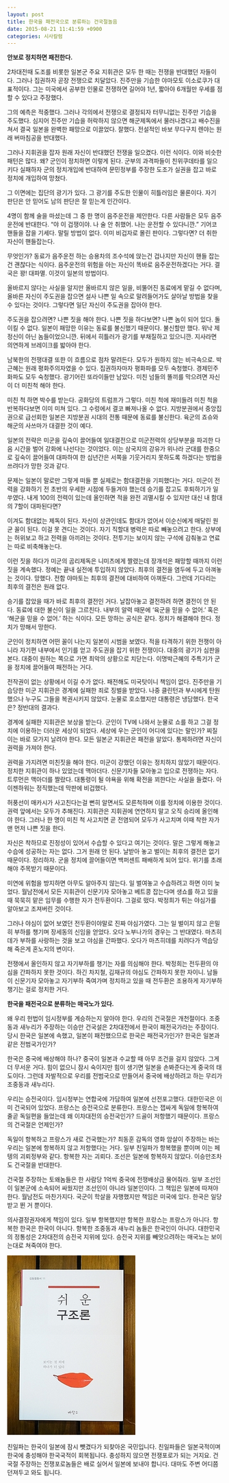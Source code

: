 ```yaml
---
layout: post
title: 한국을 패전국으로 분류하는 건국절놀음
date: 2015-08-21 11:41:59 +0900
categories: 시사칼럼
---
```

**안보로 정치하면 패전한다.** 

  


2차대전때 도조를 비롯한 일본군 주요 지휘관은 모두 한 때는 전쟁을 반대했던 자들이다. 그러나 집권하자 곧장 전쟁으로 치달았다. 진주만을 기습한 야마모토 이소로쿠가 대표적이다. 그는 미국에서 공부한 인물로 전쟁하면 길어야 1년, 짧아야 6개월만 우세를 점할 수 있다고 주장했다. 

  


그의 예측은 적중했다. 그러나 각의에서 전쟁으로 결정되자 터무니없는 진주만 기습을 주도했다. 심지어 진주만 기습을 허락하지 않으면 해군제독에서 물러나겠다고 배수진을 쳐서 결국 일본을 완벽한 패망으로 이끌었다. 잘했다. 전설적인 바보 무다구치 렌야는 원래 버마침공을 반대했다. 

  


그러나 지휘권을 잡자 원래 자신이 반대했던 전쟁을 일으켰다. 이런 식이다. 이와 비슷한 패턴은 많다. 왜? 군인이 정치하면 이렇게 된다. 군부의 과격파들이 친위쿠데타를 일으키다 실패하자 군의 정치개입에 반대하여 문민정부를 주장한 도조가 실권을 잡고 바로 정치에 개입하여 망쳤다. 

  


그 이면에는 집단의 광기가 있다. 그 광기를 주도한 인물이 히틀러임은 물론이다. 자기 판단은 안 믿어도 남의 판단은 잘 믿는게 인간이다. 

  


4명이 함께 술을 마셨는데 그 중 한 명이 음주운전을 제안한다. 다른 사람들은 모두 음주운전에 반대한다. “야 이 겁쟁이야. 나 술 안 취했어. 나는 운전할 수 있다니깐.” 기어코 핸들을 잡을 기세다. 말릴 방법이 없다. 이미 비겁자로 몰린 판이다. 그렇다면? 더 취한 자신이 핸들잡는다. 

  


무엇인가? 동료가 음주운전 하는 승용차의 조수석에 앉는건 겁나지만 자신이 핸들 잡는건 괜찮다는 식이다. 음주운전의 위험을 아는 자신이 똑바로 음주운전하겠다는 거다. 결국은 꽝! 대파멸. 이것이 일본의 방법이다. 

  


올바르지 않다는 사실을 알지만 올바르지 않은 일을, 비뚤어진 동료에게 맡길 수 없다며, 올바른 자신이 주도권을 잡으면 설사 나쁜 일 속으로 말려들어가도 살아날 방법을 찾을 수 있다는 것이다. 그렇다면 일단 자신이 주도권을 잡아야 한다. 

  


주도권을 잡으려면? 나쁜 짓을 해야 한다. 나쁜 짓을 하다보면? 나쁜 놈이 되어 있다. 돌이킬 수 없다. 일본이 패망한 이유는 동료를 불신했기 때문이다. 불신할만 했다. 워낙 제정신이 아닌 놈들이었으니깐. 뒤에서 히틀러가 광기를 부채질하고 있으니깐. 지사라면 의연하게 브레이크를 밟아야 한다. 

  


남북한의 전쟁대결 또한 이 흐름으로 점차 말려든다. 모두가 원하지 않는 비극속으로. 박근혜는 원래 평화주의자였을 수 있다. 집권하자마자 평화파를 모두 숙청했다. 경제민주화파도 모두 숙청했다. 광기어린 또라이들만 남았다. 미친 넘들의 똘끼를 막으려면 자신이 더 미친척 해야 한다. 

  


미친 척 하면 박수를 받는다. 공화당의 트럼프가 그렇다. 미친 척에 재미들려 미친 척을 반복하다보면 이미 미쳐 있다. 그 수렁에서 결코 빠져나올 수 없다. 지방분권에서 중앙집권으로 급선회한 일본은 지방분권 시대의 전통 때문에 동료를 불신한다. 육군의 죠슈와 해군의 사쓰마가 대결한 것이 예다. 

  


일본의 전략은 미군을 깊숙이 끌어들여 일대결전으로 미군전력의 상당부분을 파괴한 다음 시간을 벌어 강화에 나선다는 것이었다. 이는 삼국지의 강유가 위나라 군대를 한중으로 깊숙이 끌어들여 대파하여 한 십년간은 서쪽을 기웃거리지 못하도록 하겠다는 방법을 쓰려다가 망한 것과 같다. 

  


문제는 일본이 말로만 그렇게 떠들 뿐 실제로는 함대결전을 기피했다는 거다. 미군이 전력을 강화하기 전 초반의 우세한 시점에 두들겨야 했는데 승기를 잡고도 후퇴하기가 일쑤였다. 내게 100의 전력이 있는데 올인하면 적을 완전 괴멸시킬 수 있지만 대신 내 함대의 7할이 대파된다면? 

  


이겨도 함대없는 제독이 된다. 자신이 상관인데도 함대가 없어서 이순신에게 매달린 원균 꼴이 된다. 이걸 못 견디는 것이다. 자기 직할대 병력은 따로 빼놓으려고 한다. 상부에는 허위보고 하고 전력을 아끼려는 것이다. 전투기는 보이지 않는 구석에 감춰놓고 연료는 따로 비축해놓는다. 

  


이런 짓을 하다가 미군의 곰리제독은 니미츠에게 짤렸는데 장개석은 패망할 때까지 이런 짓을 계속했다. 정예는 끝내 실전에 투입하지 않았다. 최후의 결전을 염두에 두고 아껴놓는 것이다. 망했다. 전함 야마토는 최후의 결전에 대비하여 아껴둔다. 그런데 기다리는 최후의 결전은 원래 없다. 

  


승기를 잡았을 때가 바로 최후의 결전인 거다. 날잡아놓고 결전하려 하면 결전이 안 된다. 동료에 대한 불신이 일을 그르친다. 내부의 알력 때문에 ‘육군을 믿을 수 없어.’ 혹은 ‘해군을 믿을 수 없어.’ 하는 식이다. 모든 망하는 공식은 같다. 정치가 해결해야 한다. 정치가 망해서 망한다. 

  


군인이 정치하면 어떤 꼴이 나는지 일본이 시범을 보였다. 적을 타격하기 위한 전쟁이 아니라 자기편 내부에서 인기를 얻고 주도권을 잡기 위한 전쟁이다. 대중의 광기가 심판을 본다. 대중이 원하는 쪽으로 가면 최악의 상황으로 치닫는다. 이명박근혜의 주특기가 군을 정치에 끌어들여 패전하는 거다. 

  


전작권이 없는 상황에서 이길 수가 없다. 패전해도 미국탓이니 책임이 없다. 진주만을 기습당한 미군 지휘관은 경계에 실패한 죄로 징벌을 받았다. 나중 클린턴과 부시에게 탄원했으나 누구도 그들을 복권시키지 않았다. 눈물로 호소했지만 대통령은 냉담했다. 한국은? 정반대의 결과다. 

  


경계에 실패한 지휘관은 보상을 받는다. 군인이 TV에 나와서 눈물로 쇼를 하고 그걸 정치에 이용하는 더러운 세상이 되었다. 세상에 우는 군인이 어디에 있다는 말인가? 찌질이는 바로 모가지 날려야 한다. 모든 일본군 지휘관은 패전을 알았다. 통제하려면 자신이 권력을 가져야 한다. 

  


권력을 가지려면 미친짓을 해야 한다. 미군이 강했던 이유는 정치하지 않았기 때문이다. 정치한 지휘관이 하나 있었는데 맥아더다. 신문기자들 모아놓고 입으로 전쟁하는 자다. 트루먼은 맥아더를 짤랐다. 대통령이 될 야욕을 위해 확전을 꾀한다는 사실을 들켰다. 아이젠하워는 정직했는데 막판에 비겁했다. 

  


허풍선이 매카시가 사고친다는걸 뻔히 알면서도 모른척하며 이를 정치에 이용한 것이다. 권력 앞에서는 모두가 추해진다. 지휘관은 지휘권에 연연하지 말고 오직 승리에 올인해야 한다. 그러나 한 명이 미친 척 사고치면 곧 전염되어 모두가 사고치며 이때 착한 자가 맨 먼저 나쁜 짓을 한다. 

  


자신은 착하므로 진정성이 있어서 수습할 수 있다고 여기는 것이다. 말은 그렇게 해놓고 수습에 성공하는 자는 없다. 그거 원래 안 된다. 날받아 놓고 벌이는 최후의 결전은 없기 때문이다. 정리하자. 군을 정치에 끌어들이면 백퍼센트 패배하게 되어 있다. 위기를 초래해야 주목받기 때문이다. 

  


미연에 위험을 방지하면 아무도 알아주지 않는다. 일 벌여놓고 수습하려고 하면 이미 늦었다. 월남전에서 모든 지휘관이 신문기자 모아놓고 베트콩 잡는다며 생쇼를 하고 있을 때 묵묵히 맡은 임무를 수행한 자가 전두환이다. 그걸로 떴다. 박정희가 튀는 야심가를 알아보고 조져버린 것이다. 

  


그러나 야심이 없어 보였던 전두환이야말로 진짜 야심가였다. 그는 일 벌이지 않고 은밀히 부하를 챙기며 장세동의 신임을 얻었다. 오다 노부나가의 경우는 그 반대였다. 마츠히데가 부하를 사랑하는 것을 보고 야심을 간파했다. 오다가 마츠히데를 치려다가 역습당해 죽은게 혼노지의 변이다. 

  


전쟁에서 올인하지 않고 자기부하를 챙기는 자를 의심해야 한다. 박정희는 전두환의 야심을 간파하지 못한 것이다. 하긴 차지철, 김재규의 야심도 간파하지 못한 자이니. 남들이 신문기자 모아놓고 자기부하 죽여가며 정치하고 있을 때 전두환은 조용하게 자기부하 챙기는 걸로 정치한 거다. 

  


  


**한국을 패전국으로 분류하는 매국노가 있다.** 

  


왜 우리 헌법이 임시정부를 계승하는지 알아야 한다. 우리의 건국절은 개천절이다. 조중동과 새누리가 주장하는 이승만 건국설은 2차대전에서 한국이 패전국가라는 주장이다. 당시 한국은 일본에 속했고, 일본이 패전했으므로 한국은 패전국가인가? 한국은 일본과 같은 전범국가인가? 

  


한국은 중국에 배상해야 하나? 중국이 일본과 수교할 때 아무 조건을 걸지 않았다. 그게 더 무서운 거다. 힘이 없으니 잠시 숙이지만 힘이 생기면 일본을 손봐준다는게 중국의 태도이다. 그런데 자발적으로 우리를 전범국으로 만들어서 중국에 배상하려고 하는 무리가 조중동과 새누리다. 

  


우리는 승전국이다. 임시정부는 연합국에 가담하여 일본에 선전포고했다. 대한민국은 이미 건국되어 있었다. 프랑스는 승전국으로 분류한다. 프랑스는 잽싸게 독일에 항복하여 줄곧 독일편을 들었는데 왜 이차대전의 승전국인가? 드골이 저항했기 때문이다. 프랑스의 건국절은 언제인가? 

  


독일이 항복하고 프랑스가 새로 건국했는가? 최동훈 감독의 영화 암살이 주장하는 바는 우리는 일본에 항복하지 않고 저항했다는 거다. 일부 친일파가 항복했을 뿐이며 이는 페텡의 괴뢰정부와 같다. 항복한 자는 괴뢰다. 조선은 일본에 항복하지 않았다. 이승만조차도 건국절을 반대한다. 

  


건국절 주장하는 토왜놈들은 한 사람당 1억씩 중국에 전쟁배상금 물어줘라. 일부 조선인이 일본군에 소속되어 싸웠지만 조선인이 아니라 일본인이다. 그 책임은 일본에 따져야 한다. 월남전도 마찬가지다. 국군이 학살을 자행했지만 책임은 미국에 있다. 한국은 일당받고 뛴 거 뿐이다. 

  


의사결정권자에게 책임이 있다. 일부 항복했지만 항복한 프랑스는 프랑스가 아니다. 항복한 한국은 한국이 아니다. 항복한 조중동과 새누리 놈들은 한국인이 아니다. 대한민국의 정통성은 2차대전의 승전국 지위에 있다. 승전국 지위를 빼앗으려하는 매국노는 보이는대로 쳐죽여야 한다. 

  


  



 





  <img src="files/attach/images/199/741/615/DSC01488.JPG" alt="DSC01488.JPG" width="300" height="419" /> 

  


친일파는 한국이 일본에 잠시 뺏겼다가 되찾아온 국민입니다. 친일파들은 일본국적이며 한국에 충성해야 한국국적이 회복됩니다. 충성하지 않으면 전쟁포로가 되는 거지요. 건국절 주장하는 전쟁포로놈들은 배로 실어서 일본에 보내야 합니다. 대마도 주변 어디쯤 던져두고 와도 됩니다.